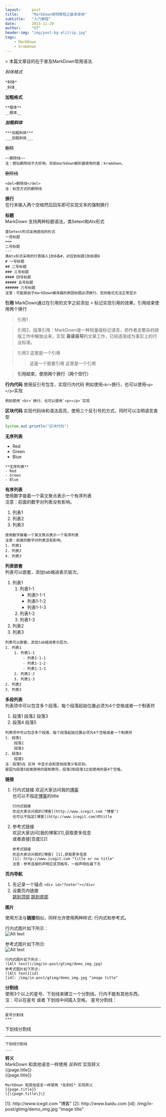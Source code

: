 ```yaml
---
layout:     post
title:      "MarkDown简明教程之基本使用"
subtitle:   "入门教程"
date:       2015-11-29
author:     "GT"
header-img: "img/post-bg-alitrip.jpg"
tags:
    - MarkDown
    - kramdown
---
```

<div id="top"></div>
> 本篇文章目的在于普及MarkDown常用语法.

*斜体格式*  

```
*斜体*   
_斜体_
```

**加粗格式**

```
**粗体**
__粗体__
```

***加粗斜体***

```
***加粗斜体***
___加粗斜体___
```

~~删除~~

```
~~删除线~~  
注：貌似删除线不大好用。目前markdown解析器使用的是：kramdown。
```

<del>删除线</del>  

```
<del>删除线</del>  
注：标签方式的删除线
```

**换行**  
在行末输入两个空格然后回车即可实现文本的强制换行

**标题**  
MarkDown 支持两种标题语法，类Setext和Atx形式  

```
类Setext形式采用底线的形式
一号标题
===
二号标题
---
类Atx形式采用的行首插入1到6各#，对应到标题1到标题6
# 一号标题
## 二号标题
### 三号标题
#### 四号标题
##### 五号标题
###### 六号标题
注意：可能是由于markDown编译器的原因标题必须换行，否则格式无法正常显示
```
**引用**
MarkDown通过在引用的文字之前添加 > 标记实现引用的效果，引用结束使用两个换行

> 引用1

> 引用2，段落引用：MarkDown是一种轻量级标记语言，把作者总繁杂的排版工作中解放出来，实现 **易读易写**的文章工作，已经逐渐成为事实上的行业标准。

> 引用3
> 这里是一个引用
> > 这是一个嵌套引用
> 这里是一个引用

> **引用结束，使用两个换行（两个空行）**

**行内代码**
使用反引号包含，实现行内代码
例如使用`<br>`换行，也可以使用`<p></p>`实现
```
例如使用`<br>`换行，也可以使用`<p></p>`实现
```

**区块代码**
实现代码块和语法高亮，使用三个反引号的方式，同时可以注明语言类型

```java  
System.out.println("区块代码")
```

**无序列表**

- Red
- Green
- Blue

```
**无序列表**
- Red  
- Green  
- Blue
```

**有序列表**  
使用数字接着一个英文聚点表示一个有序列表  
注意：前面的数字对列表没有影响。

1. 列表1
2. 列表2
4. 列表3

```
使用数字接着一个英文聚点表示一个有序列表
注意：前面的数字对列表没有影响。
1. 列表1
2. 列表2
4. 列表3
```

**列表嵌套**  
列表可以嵌套，添加tab缩进表示层次。

1. 列表1
	1. 列表1-1
		- 列表1-1-1
		- 列表1-1-2
		- 列表1-1-3
	2. 列表1-2
	3. 列表1-3
2. 列表2
3. 列表3

```
列表可以嵌套，添加tab缩进表示层次。
1. 列表1
	1. 列表1-1
		- 列表1-1-1
		- 列表1-1-2
		- 列表1-1-3
	2. 列表1-2
	3. 列表1-3
2. 列表2
3. 列表3
```

**多段列表**  
列表项中可以包含多个段落，每个段落起始位置必须为4个空格或者一个制表符  

1. 段落1
    段落2
    段落3
2. 段落4
	段落5

```
列表项中可以包含多个段落，每个段落起始位置必须为4个空格或者一个制表符  
1. 段落1
    段落2
    段落3
2. 段落4
	段落5  
注：段落5在 区块 中显示会和其他段落少有区别，  
是因为段落5前面使用的是制表符，段落2和段落3之前使用的是4个空格。
```

 **链接**  
 
1. 行内式链接
    欢迎大家访问我的[博客](http://www.icegit.com "博客")  
    也可以不指定[博客](http://www.icegit.com)的title  
    
    ```
    行内式链接  
    欢迎大家访问我的[博客](http://www.icegit.com "博客")  
    也可以不指定[博客](http://www.icegit.com)的title
    ``` 
    
2. 参考式链接   
    欢迎大家访问[我的博客][1],获取更多信息  
    或者直接[百度][2]
    
    ```
    参考式链接  
    欢迎大家访问我的[博客] [1],获取更多信息  
    [1]: http://www.icegit.com "title or no title"  
    注意：参考连接的声明应该顶格写，一般声明在最下方  
    ```
	
 


**页内导航**  

1. 先记录一个锚点
    `<div id="footer"></div>`  
2. 设置页内链接  
    [跳到顶部](#top)
    [跳到底部](#footer)

**图片**  

使用方法与**链接**相似，同样允许使用两种样式:	行内式和参考式。

行内式图片如下所示：  
![Alt text](/img/in-post/gtimg/demo_img.jpg)

参考式图片如下所示:  
![Alt text][id]

[id]: /img/in-post/gtimg/demo_img.jpg "image title"

```
行内式图片如下所示：  
![Alt text](/img/in-post/gtimg/demo_img.jpg)  
参考式图片如下所示:  
![Alt text][id]
[id]: /img/in-post/gtimg/demo_img.jpg "image title"
```

**分割线**  
使用3个以上的星号、下划线来建立一个分割线，行内不能有其他东西。  
注：可以在星号 或者 下划线中间插入空格。
星号分割线：  

***

```
星号分割线
***
```

下划线分割线  

___

```
下划线分割线  
___
```

**转义**  
MarkDown 和其他语言一样使用 *反斜杠* 实现转义  
{{page.title}}  
\{\{page.title\}\}

```
MarkDown 和其他语言一样使用 *反斜杠* 实现转义  
{{page.title}}  
\{\{page.title\}\}  
```




<div id="footer"></div>
[1]: http://www.icegit.com "博客"  
[2]: http://www.baidu.com 
[id]: /img/in-post/gtimg/demo_img.jpg "image title"